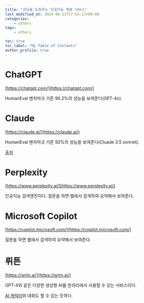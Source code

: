 ```yaml
---
title: "코딩을 도와주는 인공지능 챗봇 서비스"
last_modified_at: 2024-06-21T17:53:13+09:00
categories:
    - others
tags:
    - others

toc: true
toc_label: "My Table of Contents"
author_profile: true
---
```

# ChatGPT
[https://chatgpt.com/](https://chatgpt.com/)

HumanEval 벤치마크 기준 90.2%의 성능을 보여준다(GPT-4o).

# Claude
[https://claude.ai/](https://claude.ai/)

HumanEval 벤치마크 기준 92%의 성능을 보여준다(Cluade 3.5 sonnet).

[출처](https://x.com/AnthropicAI/status/1803790676988920098)

# Perplexity
[https://www.perplexity.ai/](https://www.perplexity.ai/)

인공지능 검색엔진이다. 질문을 하면 웹에서 검색하여 요약해서 보여준다.

# Microsoft Copilot
[https://copilot.microsoft.com/](https://copilot.microsoft.com/)

질문을 하면 웹에서 검색하여 요약해서 보여준다.

# 뤼튼
[https://wrtn.ai/](https://wrtn.ai/)

GPT-4와 같은 다양한 생성형 AI를 한자리에서 사용할 수 있는 서비스이다.

[AI 캐릭터](https://wrtn.ai/character)와 대화도 할 수 있는 듯하다.
